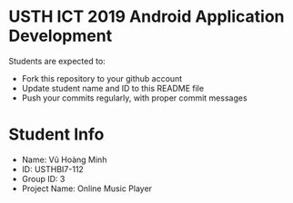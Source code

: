 USTH ICT 2019 Android Application Development
=====================================================

Students are expected to:

* Fork this repository to your github account
* Update student name and ID to this README file
* Push your commits regularly, with proper commit messages

Student Info
=======================

* Name: Vũ Hoàng Minh
* ID: USTHBI7-112
* Group ID: 3
* Project Name: Online Music Player
